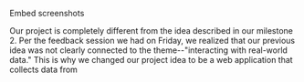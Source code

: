 Embed screenshots

Our project is completely different from the idea described in our milestone 2. Per the feedback session we had on Friday, we realized that our previous idea was not clearly connected to the theme--"interacting with real-world data." This is why we changed our project idea to be a web application that collects data from 
